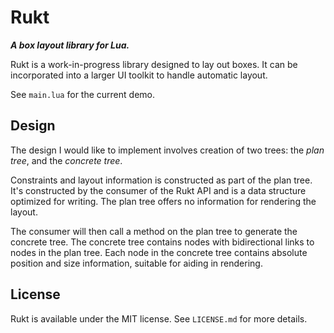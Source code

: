 # Rukt
***A box layout library for Lua.***

Rukt is a work-in-progress library designed to lay out boxes. It can be incorporated into a larger UI toolkit to handle automatic layout.

See `main.lua` for the current demo.

## Design
The design I would like to implement involves creation of two trees: the *plan tree*, and the *concrete tree*.

Constraints and layout information is constructed as part of the plan tree. It's constructed by the consumer of the Rukt API and is a data structure optimized for writing. The plan tree offers no information for rendering the layout.

The consumer will then call a method on the plan tree to generate the concrete tree. The concrete tree contains nodes with bidirectional links to nodes in the plan tree. Each node in the concrete tree contains absolute position and size information, suitable for aiding in rendering.

## License
Rukt is available under the MIT license. See `LICENSE.md` for more details.